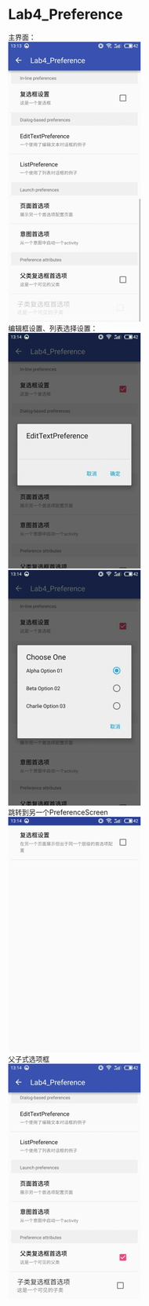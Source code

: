 # Lab4_Preference
主界面：</br>
![main](https://github.com/NIXM666/Lab4_Preference/blob/master/app/src/main/res/images/1.jpg)</br>
编辑框设置、列表选择设置：</br>
![main](https://github.com/NIXM666/Lab4_Preference/blob/master/app/src/main/res/images/2.1.jpg)</br>
![main](https://github.com/NIXM666/Lab4_Preference/blob/master/app/src/main/res/images/2.2.jpg)</br>
跳转到另一个PreferenceScreen</br>
![main](https://github.com/NIXM666/Lab4_Preference/blob/master/app/src/main/res/images/3.jpg)</br>
父子式选项框</br>
![main](https://github.com/NIXM666/Lab4_Preference/blob/master/app/src/main/res/images/4.jpg)</br>

